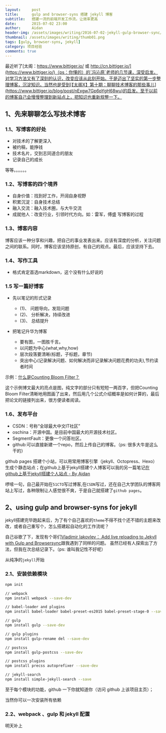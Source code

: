 ```yaml
---
layout:     post
title:      gulp and browser-syns 搭建 jekyll 博客
subtitle:   搭建一流的前端开发工作流，让效率更高
date:       2015-07-02 23:00
author:     Aidan
header-img: /assets/images/writing/2016-07-02-jekyll-gulp-browser-sync/post-bg.jpg
thumbnail: /assets/images/writing/thumb01.png
tags: [gulp, browser-syns, jekyll]
category: 项目经验
comments: true
---
```


最近听了[太阁：https://www.bittiger.io/ 或 http://cn.bittiger.io/](https://www.bittiger.io/)（ps：你懂的）的`冯沁原`老师的几节课，深受启发。对学习方法又有了深刻的认识，改变应该从此刻开始。于是迈出了坚实的第一步整理博客，沉淀知识。当然也是受到[【太阁X】第十期：聊聊技术博客的那些事儿](https://www.bittiger.io/blog/post/nExgw7Gp6pYgH68wu)的启发。至于以前的博客自己会慢慢整理到新站点上，把知识也重新规整一下。

## 1、先来聊聊怎么写技术博客

### 1.1、写博客的好处

- 对技术的了解更深入
- 被约稿，能挣钱
- 技术名片，交到志同道合的朋友
- 记录自己的成长

等等。。。。。。

### 1.2、写博客的四个境界

- 自身价值：找到好工作，开阔自身视野
- 积累沉淀：自身技术总结
- 融入交流：融入技术圈，与大牛交流
- 成就他人：改变行业，引领时代方向。如：雷军，傅盛
写博客的过程

### 1.3、博客内容

博客应该一种分享和兴趣，把自己的事业发表出来。应该有深度的分析，关注问题之间的联系。同时，博客应该坚持原创，有自己的观点。最后，应该坚持下去。

### 1.4、写作工具

- 格式肯定首选markdown，这个没有什么好说的

### 1.5 写一篇好博客

- 先以笔记的形式记录

	- (1)、 问题导向，发现问题
	- (2)、 分析解决，持续改进
	- (3)、 总结提升

- 把笔记升华为博客

	- 要有图，一图胜千言。
	- 以问题为中心(what,why,how)
	- 层次段落要清晰(标题，子标题，章节)
	- 突出中心(记录解决问题、如何解决而非记录解决问题花费的功夫),节约读者时间

示例：[什么是Counting Bloom Filter？](http://blog.csdn.net/jiaomeng/article/details/1498283)

这个示例博文最大的亮点是图，纯文字的部分只有短短一两百字，但把Counting Bloom Filter清晰地用图画了出来，然后用几个公式介绍概率是如何计算的，最后把论文的链接列出来，很方便读者阅读。

### 1.6、发布平台

- CSDN：号称“全球最大中文IT社区”
- oschina：开源中国。是目前中国最大的开源技术社区。
- SegmentFault：更像一个问答社区。
- github:可以直接新建一个repo，然后上传自己的博客。（ps: 很多大牛是这么干的）

github pages 搭建个小站，可以用常用博客引擎（jekyll、Octopress、Hexo）生成个静态站点；在github上基于jekyll搭建个人博客可以我的另一篇笔记[在github上基于jekyll搭建个人站点 - By Aidan]()

啰嗦一句，自己最开始在`51CTO`写过博客,在`CSDN`写过，还在自己大学团队的博客网站上写过，各种限制让人感觉很不爽，于是自己就搭建了`github pages`。

## 2、using gulp and browser-syns for jekyll

jekyll搭建完毕跑起来后，为了有个自己喜欢的`theme`不得不找个还不错的主题来改改，或者自己重写个，怎么搭建起自动化的工作流呢？

自己谷歌了下，发现有个哥们[Vladimir Iakovlev： Add live reloading to Jekyll with Gulp and Browsersync](https://nvbn.github.io/2015/06/19/jekyll-browsersync/)跟我遇到了同样的问题。 虽然已经有人探索出了方法，但我在次总结记录下。（ps: 谁叫我记性不好呢）

从纯净的`jekyll`开始

### 2.1、安装依赖模块

```bash
npm init

// webpack
npm install webpack --save-dev

// babel-loader and plugins
npm install babel-loader babel-preset-es2015 babel-preset-stage-0 --save-dev

// gulp
npm install gulp --save-dev

// gulp plugins
npm install gulp-rename del --save-dev

// postcss
npm install gulp-postcss --save-dev

// postcss plugins
npm install precss autoprefixer --save-dev

// jekyll-search
npm install simple-jekyll-search --save
```

至于每个模块的功能，github 一下你就知道你（访问 github 上该项目主页）；

当然你可以一次安装所有依赖

### 2.2、webpack 、gulp 和 jekyll 配置

明天补上
